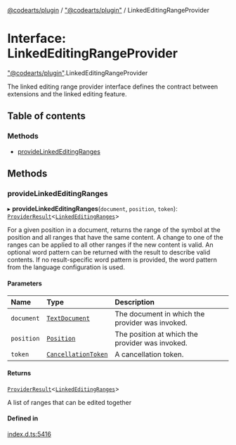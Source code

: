 [@codearts/plugin](../README.md) / ["@codearts/plugin"](../modules/_codearts_plugin_.md) / LinkedEditingRangeProvider

# Interface: LinkedEditingRangeProvider

["@codearts/plugin"](../modules/_codearts_plugin_.md).LinkedEditingRangeProvider

The linked editing range provider interface defines the contract between extensions and
the linked editing feature.

## Table of contents

### Methods

- [provideLinkedEditingRanges](codearts_plugin_.LinkedEditingRangeProvider.md#providelinkededitingranges)

## Methods

### provideLinkedEditingRanges

▸ **provideLinkedEditingRanges**(`document`, `position`, `token`): [`ProviderResult`](../modules/_codearts_plugin_.md#providerresult)<[`LinkedEditingRanges`](../classes/codearts_plugin_.LinkedEditingRanges.md)\>

For a given position in a document, returns the range of the symbol at the position and all ranges
that have the same content. A change to one of the ranges can be applied to all other ranges if the new content
is valid. An optional word pattern can be returned with the result to describe valid contents.
If no result-specific word pattern is provided, the word pattern from the language configuration is used.

#### Parameters

| Name | Type | Description |
| :------ | :------ | :------ |
| `document` | [`TextDocument`](codearts_plugin_.TextDocument.md) | The document in which the provider was invoked. |
| `position` | [`Position`](../classes/codearts_plugin_.Position.md) | The position at which the provider was invoked. |
| `token` | [`CancellationToken`](codearts_plugin_.CancellationToken.md) | A cancellation token. |

#### Returns

[`ProviderResult`](../modules/_codearts_plugin_.md#providerresult)<[`LinkedEditingRanges`](../classes/codearts_plugin_.LinkedEditingRanges.md)\>

A list of ranges that can be edited together

#### Defined in

[index.d.ts:5416](https://github.com/huaweicloud/cloudide-plugin-api/blob/5055bbd/index.d.ts#L5416)
